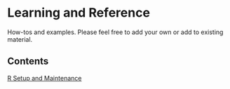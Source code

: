 # Learning and Reference
How-tos and examples. Please feel free to add your own or add to existing material.  

## Contents

[R Setup and Maintenance](https://github.com/TTC-ENW/learning_and_reference/blob/main/1.0%20R%20Setup%20and%20Maintenance/R%20Setup%20and%20Maintenance.html)
